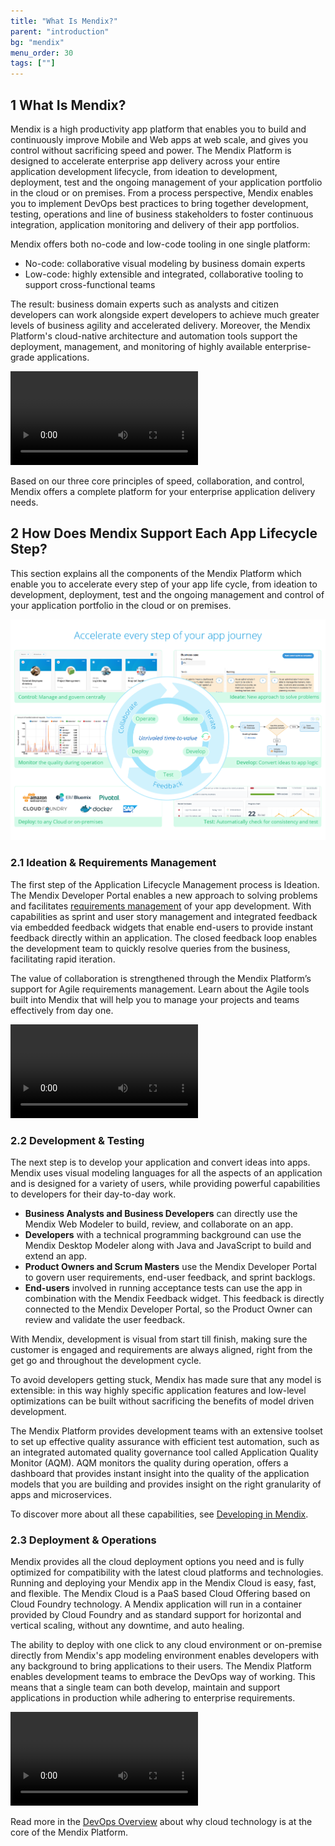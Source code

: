 ```yaml
---
title: "What Is Mendix?"
parent: "introduction"
bg: "mendix"
menu_order: 30
tags: [""]
---
```


## 1 What Is Mendix?

Mendix is a high productivity app platform that enables you to build and continuously improve Mobile and Web apps at web scale, and gives you control without sacrificing speed and power. The Mendix Platform is designed to accelerate enterprise app delivery across your entire application development lifecycle, from ideation to development, deployment, test and the ongoing management of your application portfolio in the cloud or on premises. From a process perspective, Mendix enables you to implement DevOps best practices to bring together development, testing, operations and line of business stakeholders to foster continuous integration, application monitoring and delivery of their app portfolios.

Mendix offers both no-code and low-code tooling in one single platform:

* No-code: collaborative visual modeling by business domain experts
* Low-code: highly extensible and integrated, collaborative tooling to support cross-functional teams

The result: business domain experts such as analysts and citizen developers can work alongside expert developers to achieve much greater levels of business agility and accelerated delivery. Moreover, the Mendix Platform's cloud-native architecture and automation tools support the deployment, management, and monitoring of highly available enterprise-grade applications.

<video controls src="attachments/Bring-Business-Knowledge-Into-the-App-Development-Process.mp4">VIDEO</video>

Based on our three core principles of speed, collaboration, and control, Mendix offers a complete platform for your enterprise application delivery needs.

## 2 How Does Mendix Support Each App Lifecycle Step?

This section explains all the components of the Mendix Platform which enable you to accelerate every step of your app life cycle, from ideation to development, deployment, test and the ongoing management and control of your application portfolio in the cloud or on premises.

![](attachments/accelerate-app-journey.png)

### 2.1 Ideation & Requirements Management

The first step of the Application Lifecycle Management process is Ideation. The Mendix Developer Portal enables a new approach to solving problems and facilitates [requirements management](app-lifecycle/requirements-management) of your app development. With capabilities as sprint and user story management and integrated feedback via embedded feedback widgets that enable end-users to provide instant feedback directly within an application. The closed feedback loop enables the development team to quickly resolve queries from the business, facilitating rapid iteration.

The value of collaboration is strengthened through the Mendix Platform’s support for Agile requirements management. Learn about the Agile tools built into Mendix that will help you to manage your projects and teams effectively from day one.

![](attachments/Ideation-Requirements-Management.mp4)

### 2.2 Development & Testing

The next step is to develop your application and convert ideas into apps. Mendix uses visual modeling languages for all the aspects of an application and is designed for a variety of users, while providing powerful capabilities to developers for their day-to-day work.

* **Business Analysts and Business Developers** can directly use the Mendix Web Modeler to build, review, and collaborate on an app.
* **Developers** with a technical programming background can use the Mendix Desktop Modeler along with Java and JavaScript to build and extend an app.
* **Product Owners and Scrum Masters** use the Mendix Developer Portal to govern user requirements, end-user feedback, and sprint backlogs.
* **End-users** involved in running acceptance tests can use the app in combination with the Mendix Feedback widget. This feedback is directly connected to the Mendix Developer Portal, so the Product Owner can review and validate the user feedback.

With Mendix, development is visual from start till finish, making sure the customer is engaged and requirements are always aligned, right from the get go and throughout the development cycle. 

To avoid developers getting stuck, Mendix has made sure that any model is extensible: in this way highly specific application features and low-level optimizations can be built without sacrificing the benefits of model driven development.

The Mendix Platform provides development teams with an extensive toolset to set up effective quality assurance with efficient test automation, such as an integrated automated quality governance tool called Application Quality Monitor (AQM). AQM monitors the quality during operation, offers a dashboard that provides instant insight into the quality of the application models that you are building and provides insight on the right granularity of apps and microservices.

To discover more about all these capabilities, see [Developing in Mendix](app-lifecycle/developing-in-mendix).

### 2.3 Deployment & Operations

Mendix provides all the cloud deployment options you need and is fully optimized for compatibility with the latest cloud platforms and technologies. Running and deploying your Mendix app in the Mendix Cloud is easy, fast, and flexible. The Mendix Cloud is a PaaS based Cloud Offering based on Cloud Foundry technology. A Mendix application will run in a container provided by Cloud Foundry and as standard support for horizontal and vertical scaling, without any downtime, and auto healing.

The ability to deploy with one click to any cloud environment or on-premise directly from Mendix's app modeling environment enables developers with any background to bring applications to their users. The Mendix Platform enables development teams to embrace the DevOps way of working. This means that a single team can both develop, maintain and support applications in production while adhering to enterprise requirements. 

![](attachments/Deployment-Operations.mp4)

Read more in the [DevOps Overview](app-lifecycle/devops-overview) about why cloud technology is at the core of the Mendix Platform.
